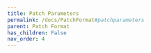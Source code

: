 ```yaml
---
title: Patch Parameters
permalink: /docs/PatchFormat#patchparameters
parent: Patch Format
has_children: False
nav_order: 4
---
```

